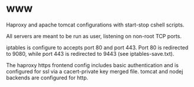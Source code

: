 www
===

Haproxy and apache tomcat configurations with start-stop cshell scripts.

All servers are meant to be run as user, listening on non-root TCP ports.

iptables is configure to accepts port 80 and port 443. Port 80 is redirected
to 9080, while port 443 is redirected to 9443 (see iptables-save.txt).

The haproxy https frontend config includes basic authentication and is
configured for ssl via a cacert-private key merged file. tomcat and nodej
backends are configured for http. 
